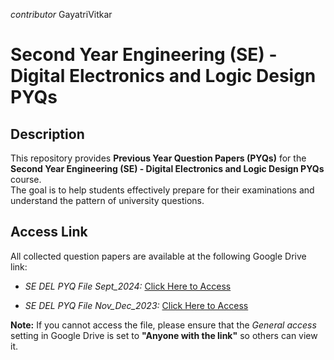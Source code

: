 *contributor* GayatriVitkar

# Second Year Engineering (SE) - Digital Electronics and Logic Design PYQs

## Description

This repository provides **Previous Year Question Papers (PYQs)** for the **Second Year Engineering (SE) - Digital Electronics and Logic Design PYQs** course.  
The goal is to help students effectively prepare for their examinations and understand the pattern of university questions.

## Access Link

All collected question papers are available at the following Google Drive link:

* *SE DEL PYQ File Sept_2024:* [Click Here to Access](https://drive.google.com/file/d/1-6G7tPBZpWLSAP6J746FJHIDuZnCBlWk/view?usp=sharing)

* *SE DEL PYQ File Nov_Dec_2023:* [Click Here to Access](https://drive.google.com/file/d/1eeaTvsdq4A1JX_P4xIXTrWOpgwECNJJI/view?usp=sharing)

**Note:** If you cannot access the file, please ensure that the *General access* setting in Google Drive is set to **"Anyone with the link"** so others can view it.
